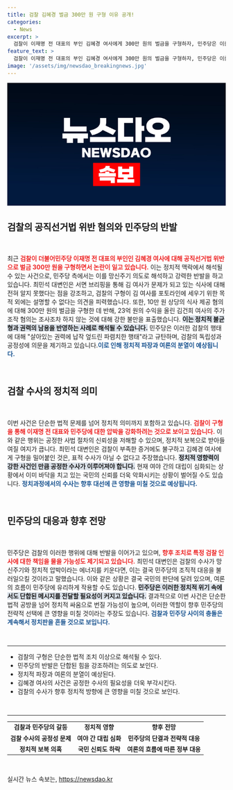 ```yaml
---
title: 검찰 김혜경 벌금 300만 원 구형 이유 공개!
categories:
  - News
excerpt: >
  검찰이 이재명 전 대표의 부인 김혜경 여사에게 300만 원의 벌금을 구형하자, 민주당은 이를 망신 주기 위한 의도라 강력 반발했습니다. 최민석 대변인은 검찰의 불공정한 수사를 철저히 규탄하며, 살아있는 권력에 굴복한 검찰의 행태를 고발했습니다.
feature_text: >
  검찰이 이재명 전 대표의 부인 김혜경 여사에게 300만 원의 벌금을 구형하자, 민주당은 이를 망신 주기 위한 의도라 강력 반발했습니다. 최민석 대변인은 검찰의 불공정한 수사를 철저히 규탄하며, 살아있는 권력에 굴복한 검찰의 행태를 고발했습니다.
image: '/assets/img/newsdao_breakingnews.jpg'
---
```


<p><img src="/assets/img/newsdao_breakingnews.jpg" alt="firstkoreanews 속보" /></p>

<h2 data-ke-size="size26">검찰의 공직선거법 위반 혐의와 민주당의 반발</h2>

<p data-ke-size="size16">&nbsp;</p>

<p>최근 <b><span style="color: #ee2323;">검찰이 더불어민주당 이재명 전 대표의 부인인 김혜경 여사에 대해 공직선거법 위반으로 벌금 300만 원을 구형하면서 논란이 일고 있습니다.</span></b> 이는 정치적 맥락에서 해석될 수 있는 사건으로, 민주당 측에서는 이를 망신주기 의도로 해석하고 강력한 반발을 하고 있습니다. 최민석 대변인은 서면 브리핑을 통해 김 여사가 문제가 되고 있는 식사에 대해 전혀 알지 못했다는 점을 강조하고, 검찰의 구형이 김 여사를 포토라인에 세우기 위한 목적 외에는 설명할 수 없다는 의견을 피력했습니다. 또한, 10만 원 상당의 식사 제공 혐의에 대해 300만 원의 벌금을 구형한 데 반해, 23억 원의 수익을 올린 김건희 여사의 주가조작 혐의는 조사조차 하지 않는 것에 대해 강한 불만을 표출했습니다. <b><span style="background-color: #21538527;">이는 정치적 불균형과 권력의 남용을 반영하는 사례로 해석될 수 있습니다.</span></b> 민주당은 이러한 검찰의 행태에 대해 "살아있는 권력에 납작 엎드린 파렴치한 행태"라고 규탄하며, 검찰의 독립성과 공정성에 의문을 제기하고 있습니다.<b><span style="color: #1a5490;">이로 인해 정치적 파장과 여론의 분열이 예상됩니다.</span></b></p>

<p data-ke-size="size16">&nbsp;</p>

<h2 data-ke-size="size26">검찰 수사의 정치적 의미</h2>

<p data-ke-size="size16">&nbsp;</p>

<p>이번 사건은 단순한 법적 문제를 넘어 정치적 의미까지 포함하고 있습니다. <b><span style="color: #ee2323;">검찰이 구형을 통해 이재명 전 대표와 민주당에 대한 압박을 강화하려는 것으로 보이고 있습니다.</span></b> 이와 같은 행위는 공정한 사법 절차의 신뢰성을 저해할 수 있으며, 정치적 보복으로 받아들여질 여지가 큽니다. 최민석 대변인은 검찰이 부족한 증거에도 불구하고 김혜경 여사에게 구형을 밀어붙인 것은, 표적 수사가 아닐 수 없다고 주장했습니다. <b><span style="background-color: #21538527;">정치적 영향력이 강한 사건인 만큼 공정한 수사가 이루어져야 합니다.</span></b> 현재 여야 간의 대립이 심화되는 상황에서 이미 바닥을 치고 있는 국민의 신뢰를 더욱 악화시키는 상황이 벌어질 수도 있습니다. <b><span style="color: #1a5490;">정치과정에서의 수사는 향후 대선에 큰 영향을 미칠 것으로 예상됩니다.</span></b></p>

<p data-ke-size="size16">&nbsp;</p>

<h2 data-ke-size="size26">민주당의 대응과 향후 전망</h2>

<p data-ke-size="size16">&nbsp;</p>

<p>민주당은 검찰의 이러한 행위에 대해 반발을 이어가고 있으며, <b><span style="color: #ee2323;">향후 조치로 특정 검찰 인사에 대한 책임을 물을 가능성도 제기되고 있습니다.</span></b> 최민석 대변인은 검찰의 수사가 망신주기와 정치적 압박이라는 에너지를 키운다면, 이는 결국 민주당의 조직적 대응을 불러일으킬 것이라고 말했습니다. 이와 같은 상황은 결국 국민의 판단에 달려 있으며, 여론의 흐름이 민주당에 유리하게 작용할 수도 있습니다. <b><span style="background-color: #21538527;">민주당은 이러한 정치적 위기 속에서도 단합된 메시지를 전달할 필요성이 커지고 있습니다.</span></b> 결과적으로 이번 사건은 단순한 법적 공방을 넘어 정치적 싸움으로 번질 가능성이 높으며, 이러한 역할이 향후 민주당의 전략적 선택에 큰 영향을 미칠 것이라는 주장도 있습니다. <b><span style="color: #1a5490;">검찰과 민주당 사이의 충돌은 계속해서 정치판을 흔들 것으로 보입니다.</span></b></p>

<p data-ke-size="size16">&nbsp;</p>

<hr>

<ul>
<li>검찰의 구형은 단순한 법적 조치 이상으로 해석될 수 있다.</li>
<li>민주당의 반발은 단합된 힘을 강조하려는 의도로 보인다.</li>
<li>정치적 파장과 여론의 분열이 예상된다.</li>
<li>김혜경 여사의 사건은 공정한 수사의 필요성을 더욱 부각시킨다.</li>
<li>검찰의 수사가 향후 정치적 방향에 큰 영향을 미칠 것으로 보인다.</li>
</ul>

<p data-ke-size="size16">&nbsp;</p>

<hr>

<table style="width: 100%; border-collapse: collapse;">
<tr>
<td style="text-align: center; height: 17px;"><b>검찰과 민주당의 갈등</b></td>
<td style="text-align: center; height: 17px;"><b>정치적 영향</b></td>
<td style="text-align: center; height: 17px;"><b>향후 전망</b></td>
</tr>
<tr>
<td style="text-align: center; height: 17px;"><b>검찰 수사의 공정성 문제</b></td>
<td style="text-align: center; height: 17px;"><b>여야 간 대립 심화</b></td>
<td style="text-align: center; height: 17px;"><b>민주당의 단결과 전략적 대응</b></td>
</tr>
<tr>
<td style="text-align: center; height: 17px;"><b>정치적 보복 의혹</b></td>
<td style="text-align: center; height: 17px;"><b>국민 신뢰도 하락</b></td>
<td style="text-align: center; height: 17px;"><b>여론의 흐름에 따른 정부 대응</b></td>
</tr>
</table>

<p data-ke-size="size16">&nbsp;</p>
실시간 뉴스 속보는, <a href="https://newsdao.kr" rel="dofollow">https://newsdao.kr</a>


